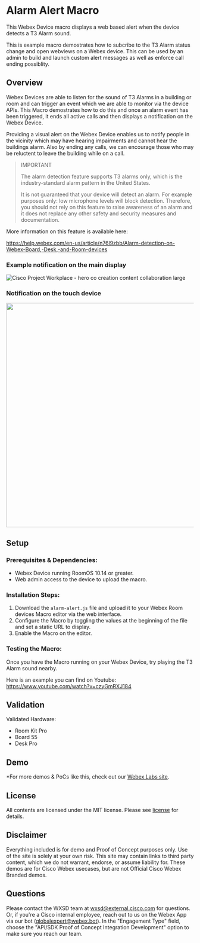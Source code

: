 # Alarm Alert Macro

This Webex Device macro displays a web based alert when the device detects a T3 Alarm sound.

This is example macro demostrates how to subcribe to the T3 Alarm status change and open webviews on a Webex device. This can be used by an admin to build and launch custom alert messages as well as enforce call ending possiblity.

## Overview

Webex Devices are able to listen for the sound of T3 Alarms in a building or room and can trigger an event which we are able to monitor via the device APIs. This Macro demostrates how to do this and once an alarm event has been triggered, it ends all active calls and then displays a notification on the Webex Device.

Providing a visual alert on the Webex Device enables us to notify people in the vicinity which may have hearing impairments and cannot hear the buildings alarm. Also by ending any calls, we can encourage those who may be reluctent to leave the building while on a call.

> IMPORTANT
> 
> The alarm detection feature supports T3 alarms only, which is the industry-standard alarm pattern in the United States.
> 
> It is not guaranteed that your device will detect an alarm. For example purposes only: low microphone levels will block detection. Therefore, you should not rely on this feature to raise awareness of an alarm and it does not replace any other safety and security measures and documentation.

More information on this feature is available here:

https://help.webex.com/en-us/article/n76l9zbb/Alarm-detection-on-Webex-Board,-Desk,-and-Room-devices


### Example notification on the main display

![Cisco Project Workplace - hero co creation content collaboration large](https://user-images.githubusercontent.com/21026209/167173892-b02e9cfa-8b71-4f44-8fa8-dd798bfe6549.gif)


### Notification on the touch device

<img src="https://user-images.githubusercontent.com/21026209/166694771-ccca6d8d-b98b-4f4f-905b-9f2f2718bfa7.png" width="600" />

## Setup

### Prerequisites & Dependencies: 

* Webex Device running RoomOS 10.14 or greater.
* Web admin access to the device to upload the macro.

### Installation Steps:

1. Download the ``alarm-alert.js`` file and upload it to your Webex Room devices Macro editor via the web interface.
2. Configure the Macro by toggling the values at the beginning of the file and set a static URL to display.
3. Enable the Macro on the editor.

### Testing the Macro:

Once you have the Macro running on your Webex Device, try playing the T3 Alarm sound nearby.

Here is an example you can find on Youtube: https://www.youtube.com/watch?v=czyGmRXJ184

## Validation

Validated Hardware:

* Room Kit Pro
* Board 55
* Desk Pro

## Demo

*For more demos & PoCs like this, check out our [Webex Labs site](https://collabtoolbox.cisco.com/webex-labs).

## License

All contents are licensed under the MIT license. Please see [license](LICENSE) for details.


## Disclaimer

Everything included is for demo and Proof of Concept purposes only. Use of the site is solely at your own risk. This site may contain links to third party content, which we do not warrant, endorse, or assume liability for. These demos are for Cisco Webex usecases, but are not Official Cisco Webex Branded demos.


## Questions
Please contact the WXSD team at [wxsd@external.cisco.com](mailto:wxsd@external.cisco.com?subject=alarm-alert-macro) for questions. Or, if you're a Cisco internal employee, reach out to us on the Webex App via our bot (globalexpert@webex.bot). In the "Engagement Type" field, choose the "API/SDK Proof of Concept Integration Development" option to make sure you reach our team. 
